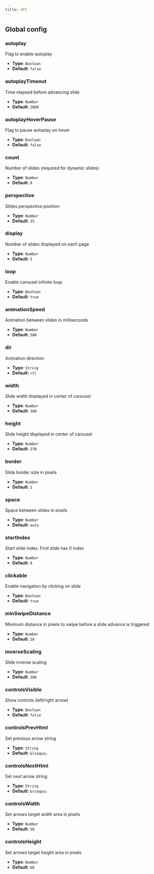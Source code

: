 ```yaml
---
title: API
---
```


## Global config

### autoplay

Flag to enable autoplay

* **Type**: `Boolean`
* **Default**: `false`

### autoplayTimeout

Time elapsed before advancing slide

* **Type**: `Number`
* **Default**: `2000`

### autoplayHoverPause

Flag to pause autoplay on hover

* **Type**: `Boolean`
* **Default**: `false`

### count

Number of slides (required for dynamic slides)

* **Type**: `Number`
* **Default**: `0`

### perspective

Slides perspective position

* **Type**: `Number`
* **Default**: `35`

### display

Number of slides displayed on each page

* **Type**: `Number`
* **Default**: `5`

### loop

Enable carousel infinite loop

* **Type**: `Boolean`
* **Default**: `true`

### animationSpeed

Animation between slides in milliseconds

* **Type**: `Number`
* **Default**: `500`

### dir

Animation direction 

* **Type**: `String`
* **Default**: `rtl`

### width

Slide width displayed in center of carousel

* **Type**: `Number`
* **Default**: `360`

### height

Slide height displayed in center of carousel

* **Type**: `Number`
* **Default**: `270`

### border

Slide border size in pixels

* **Type**: `Number`
* **Default**: `1`

### space

Space between slides in pixels

* **Type**: `Number`
* **Default**: `auto`

### startIndex

Start slide index. First slide has 0 index

* **Type**: `Number`
* **Default**: `0`

### clickable

Enable navigation by clicking on slide

* **Type**: `Boolean`
* **Default**: `true`

### minSwipeDistance

Minimum distance in pixels to swipe before a slide advance is triggered

* **Type**: `Number`
* **Default**: `10`

### inverseScaling

Slide inverse scaling

* **Type**: `Number`
* **Default**: `300`

### controlsVisible

Show controls (left/right arrow) 

* **Type**: `Boolean`
* **Default**: `false`

### controlsPrevHtml

Set previous arrow string 

* **Type**: `String`
* **Default**: `&lsaquo;`

### controlsNextHtml

Set next arrow string

* **Type**: `String`
* **Default**: `&rsaquo;`

### controlsWidth

Set arrows target width area in pixels

* **Type**: `Number`
* **Default**: `50`

### controlsHeight

Set arrows target height area in pixels

* **Type**: `Number`
* **Default**: `60`
